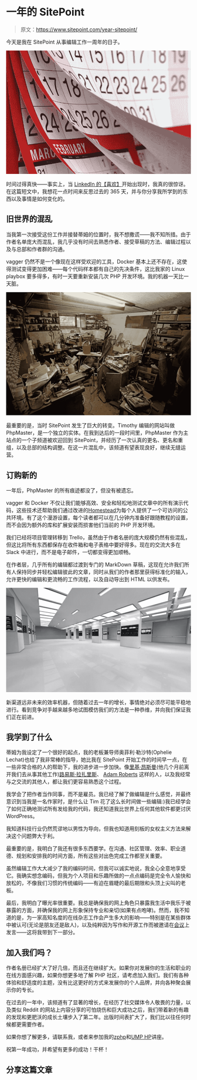 # 一年的 SitePoint

> 原文：<https://www.sitepoint.com/year-sitepoint/>

今天是我在 SitePoint 从事编辑工作一周年的日子。

![](img/bd969286842b59d3efd45cc6d5d3d5a9.png)

时间过得真快——事实上，当 [LinkedIn 的【喜欢】](https://www.linkedin.com/nhome/updates?activity=5918421622275985408)开始出现时，我真的很惊讶。在这篇短文中，我想花一点时间来反思过去的 365 天，并与你分享我所学到的东西以及事情是如何变化的。

## 旧世界的混乱

当我第一次接受这份工作并接替蒂姆的位置时，我不想撒谎——我不知所措。由于作者名单庞大而混乱，我几乎没有时间去熟悉作者、接受草稿的方法、编辑过程以及与总部和作者群的沟通。

vagger 仍然不是一个像现在这样受欢迎的工具，Docker 基本上还不存在，这使得测试变得更加困难——每个代码样本都有自己的先决条件，这比我家的 Linux playbox 要多得多，有时一天要重新安装几次 PHP 开发环境。我的机器一天比一天脏。

![](img/3e689aa26e94b860c4d9d211ee9350fa.png)

最重要的是，当时 SitePoint 发生了巨大的转变。Timothy 编辑的网站叫做 PhpMaster，是一个独立的实体。在我到达后的一段时间里，PhpMaster 作为主站点的一个子频道被欢迎回到 SitePoint，并经历了一次认真的更名、更名和重组，以及总部的结构调整。在这一片混乱中，该频道有望表现良好，继续无缝运营。

## 订购新的

一年后，PhpMaster 的所有痕迹都没了，但没有被遗忘。

vagger 和 Docker 不仅让我们能够高效、安全和轻松地测试文章中的所有演示代码，这些技术还帮助我们通过改进的[Homestead](https://www.sitepoint.com/quick-tip-get-homestead-vagrant-vm-running/)为每个人提供了一个可访问的公共环境。有了这个漫游设置，每个读者都可以在几分钟内准备好跟随教程的设置，而不会因为额外的库和扩展安装而损害他们当前的 PHP 开发环境。

我们已经将项目管理转移到 Trello，虽然由于作者名册的庞大规模仍然有些混乱，但这比将所有东西都保存在收件箱和电子表格中要好得多。现在的交流大多在 Slack 中进行，而不是电子邮件，一切都变得更加顺畅。

在作者层，几乎所有的编辑都过渡到专门的 MarkDown 草稿，这现在允许我们所有人保持同步并轻松编辑彼此的文章，同时从我们的作者那里获得标准化的输入，允许更快的编辑和更流畅的工作流程，以及自动导出到 HTML 以供发布。

![](img/9112e355bfb99b963288c0df7aa9b166.png)

新渠道远非未来的效率机器，但随着过去一年的增长，事情绝对必须尽可能平稳地进行。看到竞争对手越来越多地试图模仿我们的方法是一种恭维，并向我们保证我们正在前进。

## 我学到了什么

蒂姆为我设定了一个很好的起点，我的老板兼导师奥菲利·勒沙特(Ophelie Lechat)也给了我非常棒的指导，她比我在 SitePoint 开始工作的时间早一点，在一些非常合格的人的帮助下，我的进步进一步加快。像[里基·昂斯曼](https://www.sitepoint.com/author/ricky-onsman/)(他几个月前离开我们去从事其他工作)[路易斯·拉扎里斯](https://www.sitepoint.com/author/louis-lazaris1/)、 [Adam Roberts](https://www.sitepoint.com/author/aroberts/) 这样的人，以及我经常与之交流的其他人，都让我们更容易熟悉这个过程。

我学会了把作者当作同事，而不是雇员。我已经了解了做编辑是什么感觉，并最终意识到当我是一名作家时，是什么让 Tim 花了这么长时间做一些编辑:)我已经学会了如何正确地测试所有发给我的代码，我还知道我比世界上任何其他软件都更讨厌 WordPress。

我知道科技行业仍然荒谬地以男性为导向，但我也知道用刻板的女权主义方法来解决这个问题弊大于利。

最重要的是，我明白了我还有很多东西要学。在沟通、社区管理、效率、职业道德、规划和安排我的时间方面，所有这些对出色完成工作都至关重要。

虽然编辑工作大大减少了我的编码时间，但我可以诚实地说，我全心全意地享受它。我确实想念编码，但我为个人项目和乐趣所做的一点点编码是完全令人愉快和放松的，不像我们习惯的传统编码——有迫在眉睫的最后期限和头顶上尖叫的老板。

最后，我明白了曝光率很重要。我总是确保我的网上角色只暴露我生活中我乐于被暴露的方面，并确保我的网上形象保持专业和亲切(如果有点咆哮)。然而，我不知道的是，为一家高知名度的在线杂志工作会产生多大的影响——特别是在某些群体中被认可(无论是朋友还是敌人)，以及纯粹因为写作和开源工作而被邀请在[会议](https://www.sitepoint.com/zgphp-conference-2014-free-entry/)上发言——这将我带到下一部分。

## 加入我们吗？

作者名册已经扩大了好几倍，而且还在继续扩大。如果你对发展你的生活和职业的在线方面感兴趣，如果你想更多地了解 PHP 社区，请考虑加入我们。我们有各种体验和舒适度的主题，没有比这更好的方式来发展你的个人品牌，并向各种聚会展示你的专长。

在过去的一年中，该频道有了显著的增长，在经历了社交媒体令人敬畏的力量，以及类似 Reddit 的网站上内容分享的可怕烧伤和巨大成功之后，我们带着新的有趣的发现和更肥沃的成长土壤步入了第二年。出版时间表扩大了，我们比以往任何时候都更需要作者。

如果你想了解更多，请联系我，或者来参加我的[zphp](https://www.sitepoint.com/zgphp-conference-2014-free-entry/)和[UMP HP](http://www.afup.org/pages/forumphp2014/sessions.php#1250)讲座。

祝第一年成功，并希望有更多的成功！干杯！

## 分享这篇文章